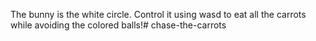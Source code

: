 The bunny is the white circle. Control it using wasd to eat all the carrots while avoiding the colored balls!# chase-the-carrots
